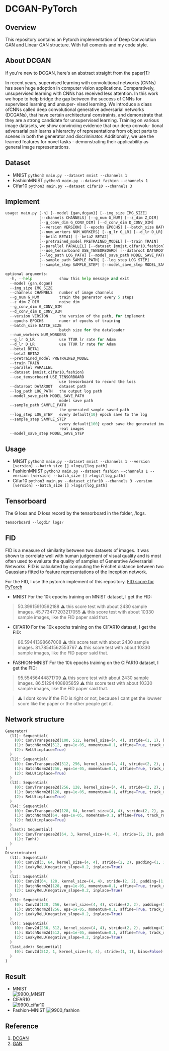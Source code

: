 # DCGAN-PyTorch

## Overview
This repository contains an Pytorch implementation of Deep Convolution GAN and Linear GAN structure.
With full coments and my code style.

## About DCGAN
If you're new to DCGAN, here's an abstract straight from the paper[1]:

In recent years, supervised learning with convolutional networks (CNNs) has seen huge adoption in computer vision applications. Comparatively, unsupervised learning with CNNs has received less attention. In this work we hope to help bridge the gap between the success of CNNs for supervised learning and unsuper- vised learning. We introduce a class ofCNNs called deep convolutional generative adversarial networks (DCGANs), that have certain architectural constraints, and demonstrate that they are a strong candidate for unsupervised learning. Training on various image datasets, we show convincing evidence that our deep convolu- tional adversarial pair learns a hierarchy of representations from object parts to scenes in both the generator and discriminator. Additionally, we use the learned features for novel tasks - demonstrating their applicability as general image representations.

## Dataset 
- MNIST
`python3 main.py --dataset mnist --channels 1`
- FashionMNIST
`python3 main.py --dataset fashion --channels 1`
- Cifar10
`python3 main.py --dataset cifar10 --channels 3`

## Implement
``` python
usage: main.py [-h] [--model {gan,dcgan}] [--img_size IMG_SIZE]
               [--channels CHANNELS] [--g_num G_NUM] [--z_dim Z_DIM]
               [--g_conv_dim G_CONV_DIM] [--d_conv_dim D_CONV_DIM]
               [--version VERSION] [--epochs EPOCHS] [--batch_size BATCH_SIZE]
               [--num_workers NUM_WORKERS] [--g_lr G_LR] [--d_lr D_LR]
               [--beta1 BETA1] [--beta2 BETA2]
               [--pretrained_model PRETRAINED_MODEL] [--train TRAIN]
               [--parallel PARALLEL] [--dataset {mnist,cifar10,fashion}]
               [--use_tensorboard USE_TENSORBOARD] [--dataroot DATAROOT]
               [--log_path LOG_PATH] [--model_save_path MODEL_SAVE_PATH]
               [--sample_path SAMPLE_PATH] [--log_step LOG_STEP]
               [--sample_step SAMPLE_STEP] [--model_save_step MODEL_SAVE_STEP]

optional arguments:
  -h, --help            show this help message and exit
  --model {gan,dcgan}
  --img_size IMG_SIZE
  --channels CHANNELS   number of image channels
  --g_num G_NUM         train the generator every 5 steps
  --z_dim Z_DIM         noise dim
  --g_conv_dim G_CONV_DIM
  --d_conv_dim D_CONV_DIM
  --version VERSION     the version of the path, for implement
  --epochs EPOCHS       numer of epochs of training
  --batch_size BATCH_SIZE
                        batch size for the dataloader
  --num_workers NUM_WORKERS
  --g_lr G_LR           use TTUR lr rate for Adam
  --d_lr D_LR           use TTUR lr rate for Adam
  --beta1 BETA1
  --beta2 BETA2
  --pretrained_model PRETRAINED_MODEL
  --train TRAIN
  --parallel PARALLEL
  --dataset {mnist,cifar10,fashion}
  --use_tensorboard USE_TENSORBOARD
                        use tensorboard to record the loss
  --dataroot DATAROOT   dataset path
  --log_path LOG_PATH   the output log path
  --model_save_path MODEL_SAVE_PATH
                        model save path
  --sample_path SAMPLE_PATH
                        the generated sample saved path
  --log_step LOG_STEP   every default{10} epoch save to the log
  --sample_step SAMPLE_STEP
                        every default{100} epoch save the generated images and
                        real images
  --model_save_step MODEL_SAVE_STEP
```

## Usage
- MNSIT
`python3 main.py --dataset mnist --channels 1 --version [version] --batch_size [] >logs/[log_path]`
- FashionMNIST
`python3 main.py --dataset fashion --channels 1 --version [version] --batch_size [] >logs/[log_path]`
- Cifar10
`python3 main.py --dataset cifar10 --channels 3 -version [version] --batch_size [] >logs/[log_path]`

## Tensorboard 
The G loss and D loss record by the tensorboard in the folder, /logs.
``` python
tensorboard --logdir logs/
```

## FID
FID is a measure of similarity between two datasets of images. It was shown to correlate well with human judgement of visual quality and is most often used to evaluate the quality of samples of Generative Adversarial Networks. FID is calculated by computing the Fréchet distance between two Gaussians fitted to feature representations of the Inception network.

For the FID, I use the pytorch implement of this repository. [FID score for PyTorch](https://github.com/mseitzer/pytorch-fid)

- MNIST
For the 10k epochs training on MNIST dataset, I get the FID: 
> 50.39915910592188 :warning: this score test with about 2430 sample images.
> 45.773477203217055 :warning: this score test with about 10330 sample images, like the FID paper said that.
- CIFAR10
For the 10k epochs training on the CIFAR10 dataset, I get the FID: 
> 86.59441398667008 :warning: this score test with about 2430 sample images.
> 81.78541562553767 :warning: this score test with about 10330 sample images, like the FID paper said that.
- FASHION-MNIST
For the 10k epochs training on the CIFAR10 dataset, I get the FID: 
> 95.55456444871709 :warning: this score test with about 2430 sample images.
> 86.51294408805859 :warning: this score test with about 10330 sample images, like the FID paper said that.

> :warning: I dont konw if the FID is right or not, because I cant get the lowwer score like the paper or the other people get it. 
## Network structure
``` python
Generator(
  (l1): Sequential(
    (0): ConvTranspose2d(100, 512, kernel_size=(4, 4), stride=(1, 1), bias=False)
    (1): BatchNorm2d(512, eps=1e-05, momentum=0.1, affine=True, track_running_stats=True)
    (2): ReLU(inplace=True)
  )
  (l2): Sequential(
    (0): ConvTranspose2d(512, 256, kernel_size=(4, 4), stride=(2, 2), padding=(1, 1), bias=False)
    (1): BatchNorm2d(256, eps=1e-05, momentum=0.1, affine=True, track_running_stats=True)
    (2): ReLU(inplace=True)
  )
  (l3): Sequential(
    (0): ConvTranspose2d(256, 128, kernel_size=(4, 4), stride=(2, 2), padding=(1, 1), bias=False)
    (1): BatchNorm2d(128, eps=1e-05, momentum=0.1, affine=True, track_running_stats=True)
    (2): ReLU(inplace=True)
  )
  (l4): Sequential(
    (0): ConvTranspose2d(128, 64, kernel_size=(4, 4), stride=(2, 2), padding=(1, 1), bias=False)
    (1): BatchNorm2d(64, eps=1e-05, momentum=0.1, affine=True, track_running_stats=True)
    (2): ReLU(inplace=True)
  )
  (last): Sequential(
    (0): ConvTranspose2d(64, 3, kernel_size=(4, 4), stride=(2, 2), padding=(1, 1), bias=False)
    (1): Tanh()
  )
)
Discriminator(
  (l1): Sequential(
    (0): Conv2d(3, 64, kernel_size=(4, 4), stride=(2, 2), padding=(1, 1), bias=False)
    (1): LeakyReLU(negative_slope=0.2, inplace=True)
  )
  (l2): Sequential(
    (0): Conv2d(64, 128, kernel_size=(4, 4), stride=(2, 2), padding=(1, 1), bias=False)
    (1): BatchNorm2d(128, eps=1e-05, momentum=0.1, affine=True, track_running_stats=True)
    (2): LeakyReLU(negative_slope=0.2, inplace=True)
  )
  (l3): Sequential(
    (0): Conv2d(128, 256, kernel_size=(4, 4), stride=(2, 2), padding=(1, 1))
    (1): BatchNorm2d(256, eps=1e-05, momentum=0.1, affine=True, track_running_stats=True)
    (2): LeakyReLU(negative_slope=0.2, inplace=True)
  )
  (l4): Sequential(
    (0): Conv2d(256, 512, kernel_size=(4, 4), stride=(2, 2), padding=(1, 1))
    (1): BatchNorm2d(512, eps=1e-05, momentum=0.1, affine=True, track_running_stats=True)
    (2): LeakyReLU(negative_slope=0.2, inplace=True)
  )
  (last_adv): Sequential(
    (0): Conv2d(512, 1, kernel_size=(4, 4), stride=(1, 1), bias=False)
  )
)
```
## Result
- MNIST  
![9900_MNSIT](img/9900_MNIST.png)
- CIFAR10  
![9900_cifar10](img/9900_cifar10.png)
- Fashion-MNIST
![9900_fashion](img/9900_fashion.png)
## Reference
1. [DCGAN](https://arxiv.org/abs/1511.06434)
2. [GAN](https://arxiv.org/abs/1406.2661)
